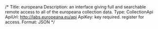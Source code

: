 /*
Title: europeana
Description: an interface giving full and searchable remote access to all of the europeana collection data.
Type: CollectionApi
ApiUrl: http://labs.europeana.eu/api
ApiKey: key required. register for access.
Format: JSON
*/